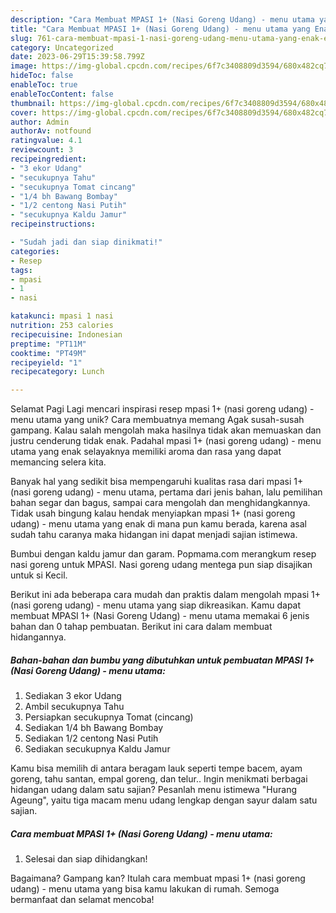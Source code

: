 ```yaml
---
description: "Cara Membuat MPASI 1+ (Nasi Goreng Udang) - menu utama yang Enak, Enak"
title: "Cara Membuat MPASI 1+ (Nasi Goreng Udang) - menu utama yang Enak, Enak"
slug: 761-cara-membuat-mpasi-1-nasi-goreng-udang-menu-utama-yang-enak-enak
category: Uncategorized
date: 2023-06-29T15:39:58.799Z
image: https://img-global.cpcdn.com/recipes/6f7c3408809d3594/680x482cq70/mpasi-1-nasi-goreng-udang-menu-utama-foto-resep-utama.jpg
hideToc: false
enableToc: true
enableTocContent: false
thumbnail: https://img-global.cpcdn.com/recipes/6f7c3408809d3594/680x482cq70/mpasi-1-nasi-goreng-udang-menu-utama-foto-resep-utama.jpg
cover: https://img-global.cpcdn.com/recipes/6f7c3408809d3594/680x482cq70/mpasi-1-nasi-goreng-udang-menu-utama-foto-resep-utama.jpg
author: Admin
authorAv: notfound
ratingvalue: 4.1
reviewcount: 3
recipeingredient:
- "3 ekor Udang"
- "secukupnya Tahu"
- "secukupnya Tomat cincang"
- "1/4 bh Bawang Bombay"
- "1/2 centong Nasi Putih"
- "secukupnya Kaldu Jamur"
recipeinstructions:

- "Sudah jadi dan siap dinikmati!"
categories:
- Resep
tags:
- mpasi
- 1
- nasi

katakunci: mpasi 1 nasi 
nutrition: 253 calories
recipecuisine: Indonesian
preptime: "PT11M"
cooktime: "PT49M"
recipeyield: "1"
recipecategory: Lunch

---
```



Selamat Pagi Lagi mencari inspirasi resep mpasi 1+ (nasi goreng udang) - menu utama yang unik? Cara membuatnya memang Agak susah-susah gampang. Kalau salah mengolah maka hasilnya tidak akan memuaskan dan justru cenderung tidak enak. Padahal mpasi 1+ (nasi goreng udang) - menu utama yang enak selayaknya memiliki aroma dan rasa yang dapat memancing selera kita.


Banyak hal yang sedikit bisa mempengaruhi kualitas rasa dari mpasi 1+ (nasi goreng udang) - menu utama, pertama dari jenis bahan, lalu pemilihan bahan segar dan bagus, sampai cara mengolah dan menghidangkannya. Tidak usah bingung kalau hendak menyiapkan mpasi 1+ (nasi goreng udang) - menu utama yang enak di mana pun kamu berada, karena asal sudah tahu caranya maka hidangan ini dapat menjadi sajian istimewa.

Bumbui dengan kaldu jamur dan garam. Popmama.com merangkum resep nasi goreng untuk MPASI. Nasi goreng udang mentega pun siap disajikan untuk si Kecil.


Berikut ini ada beberapa cara mudah dan praktis dalam mengolah mpasi 1+ (nasi goreng udang) - menu utama yang siap dikreasikan. Kamu dapat membuat MPASI 1+ (Nasi Goreng Udang) - menu utama memakai 6 jenis bahan dan 0 tahap pembuatan. Berikut ini cara dalam membuat hidangannya.

<!--inarticleads1-->

##### Bahan-bahan dan bumbu yang dibutuhkan untuk pembuatan MPASI 1+ (Nasi Goreng Udang) - menu utama:

1. Sediakan 3 ekor Udang
1. Ambil secukupnya Tahu
1. Persiapkan secukupnya Tomat (cincang)
1. Sediakan 1/4 bh Bawang Bombay
1. Sediakan 1/2 centong Nasi Putih
1. Sediakan secukupnya Kaldu Jamur


Kamu bisa memilih di antara beragam lauk seperti tempe bacem, ayam goreng, tahu santan, empal goreng, dan telur.. Ingin menikmati berbagai hidangan udang dalam satu sajian? Pesanlah menu istimewa &#34;Hurang Ageung&#34;, yaitu tiga macam menu udang lengkap dengan sayur dalam satu sajian. 

<!--inarticleads2-->

##### Cara membuat MPASI 1+ (Nasi Goreng Udang) - menu utama:


1. Selesai dan siap dihidangkan!



Bagaimana? Gampang kan? Itulah cara membuat mpasi 1+ (nasi goreng udang) - menu utama yang bisa kamu lakukan di rumah. Semoga bermanfaat dan selamat mencoba!
